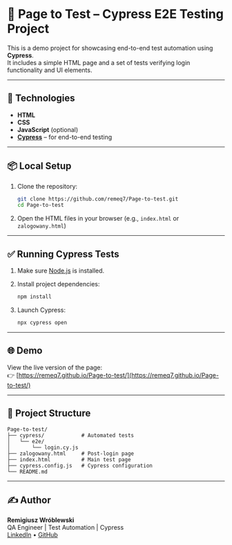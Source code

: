 # 🧪 Page to Test – Cypress E2E Testing Project

This is a demo project for showcasing end-to-end test automation using **Cypress**.  
It includes a simple HTML page and a set of tests verifying login functionality and UI elements.

---

## 🚀 Technologies

- **HTML**
- **CSS**
- **JavaScript** (optional)
- [**Cypress**](https://www.cypress.io/) – for end-to-end testing

---

## 📦 Local Setup

1. Clone the repository:

   ```bash
   git clone https://github.com/remeq7/Page-to-test.git
   cd Page-to-test
   ```

2. Open the HTML files in your browser (e.g., `index.html` or `zalogowany.html`)

---

## ✅ Running Cypress Tests

1. Make sure [Node.js](https://nodejs.org/) is installed.
2. Install project dependencies:

   ```bash
   npm install
   ```

3. Launch Cypress:
   ```bash
   npx cypress open
   ```

---

## 🌐 Demo

View the live version of the page:  
👉 [https://remeq7.github.io/Page-to-test/](https://remeq7.github.io/Page-to-test/)

---

## 📁 Project Structure

```
Page-to-test/
├── cypress/            # Automated tests
│   └── e2e/
│       └── login.cy.js
├── zalogowany.html     # Post-login page
├── index.html          # Main test page
├── cypress.config.js   # Cypress configuration
└── README.md
```

---

## ✍️ Author

**Remigiusz Wróblewski**  
QA Engineer | Test Automation | Cypress  
[LinkedIn](https://linkedin.com/in/rwroblewski) • [GitHub](https://github.com/remeq7)
